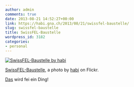 ```yaml
---
author: admin
comments: true
date: 2013-08-21 14:52:27+00:00
link: https://habi.gna.ch/2013/08/21/swissfel-baustelle/
slug: swissfel-baustelle
title: SwissFEL-Baustelle
wordpress_id: 3182
categories:
- personal
---
```


[![SwissFEL-Baustelle by habi](https://static.flickr.com/5499/9564352230_c5660b8ca8.jpg)](https://www.flickr.com/photos/habi/9564352230/)  

[SwissFEL-Baustelle](https://www.flickr.com/photos/habi/9564352230/), a photo by [habi](https://www.flickr.com/photos/habi/) on Flickr.

[Das](http://www.psi.ch/swissfel/) wird fei ein Ding!